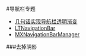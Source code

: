 #导航栏专题
- [几句话实现导航栏透明渐变](http://www.cocoachina.com/ios/20160606/16608.html)
- [LTNavigationBar](https://github.com/ltebean/LTNavigationBar)
- [MXNavigationBarManager](https://github.com/cwxatlm/MXNavigationBarManager)

###去掉阴影




